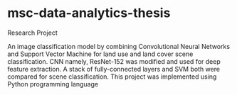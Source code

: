 # msc-data-analytics-thesis
Research Project

An image classification model by combining Convolutional Neural Networks and Support Vector Machine for land use and land cover scene classification.
CNN namely, ResNet-152 was modified and used for deep feature extraction.
A stack of fully-connected layers and SVM both were compared for scene classification. This project was implemented using Python programming language
